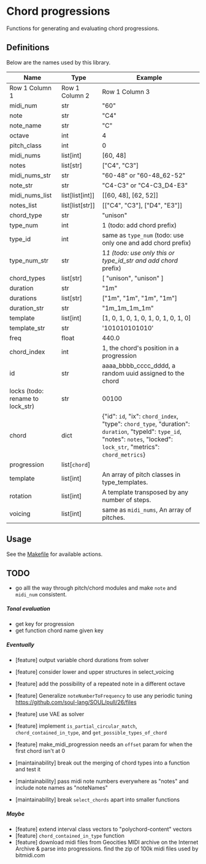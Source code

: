 # Chord progressions

Functions for generating and evaluating chord progressions.

## Definitions

Below are the names used by this library.

| Name                             | Type            | Example                                                                                                                                                                  |
| -------------------------------- | --------------- | ------------------------------------------------------------------------------------------------------------------------------------------------------------------------ |
| Row 1 Column 1                   | Row 1 Column 2  | Row 1 Column 3                                                                                                                                                           |
| midi_num                         | str             | "60"                                                                                                                                                                     |
| note                             | str             | "C4"                                                                                                                                                                     |
| note_name                        | str             | "C"                                                                                                                                                                      |
| octave                           | int             | 4                                                                                                                                                                        |
| pitch_class                      | int             | 0                                                                                                                                                                        |
| midi_nums                        | list[int]       | [60, 48]                                                                                                                                                                 |
| notes                            | list[str]       | ["C4", "C3"]                                                                                                                                                             |
| midi_nums_str                    | str             | "60-48" or "60-48_62-52"                                                                                                                                                 |
| note_str                         | str             | "C4-C3" or "C4-C3_D4-E3"                                                                                                                                                 |
| midi_nums_list                   | list[list[int]] | [[60, 48], [62, 52]]                                                                                                                                                     |
| notes_list                       | list[list[str]] | [["C4", "C3"], ["D4", "E3"]]                                                                                                                                             |
| chord_type                       | str             | "unison"                                                                                                                                                                 |
| type_num                         | int             | 1 (todo: add chord prefix)                                                                                                                                               |
| type_id                          | int             | same as `type_num` (todo: use only one and add chord prefix)                                                                                                             |
| type_num_str                     | str             | 1*1 (todo: use only this or type_id_str and add chord* prefix)                                                                                                           |
| chord_types                      | list[str]       | [ "unison", "unison" ]                                                                                                                                                   |
| duration                         | str             | "1m"                                                                                                                                                                     |
| durations                        | list[str]       | ["1m", "1m", "1m", "1m"]                                                                                                                                                 |
| duration_str                     | str             | "1m_1m_1m_1m"                                                                                                                                                            |
| template                         | list[int]       | [1, 0, 1, 0, 1, 0, 1, 0, 1, 0, 1, 0]                                                                                                                                     |
| template_str                     | str             | '101010101010'                                                                                                                                                           |
| freq                             | float           | 440.0                                                                                                                                                                    |
| chord_index                      | int             | 1, the chord's position in a progression                                                                                                                                 |
| id                               | str             | aaaa_bbbb_cccc_dddd, a random uuid assigned to the chord                                                                                                                 |
| locks (todo: rename to lock_str) | str             | 00100                                                                                                                                                                    |
| chord                            | dict            | {"id": `id`, "ix": `chord_index`, "type": `chord_type`, "duration": `duration`, "typeId": `type_id`, "notes": `notes`, "locked": `lock_str`, "metrics": `chord_metrics`} |
| progression                      | list[`chord`]   |
| template                         | list[int]       | An array of pitch classes in type_templates.                                                                                                                             |
| rotation                         | list[int]       | A template transposed by any number of steps.                                                                                                                            |
| voicing                          | list[int]       | same as `midi_nums`, An array of pitches.                                                                                                                                |

## Usage

See the [Makefile](Makefile) for available actions.

## TODO

-   go alll the way through pitch/chord modules and make `note` and `midi_num` consistent.

##### Tonal evaluation

-   get key for progression
-   get function chord name given key

##### Eventually

-   [feature] output variable chord durations from solver
-   [feature] consider lower and upper structures in select_voicing
-   [feature] add the possibility of a repeated note in a different octave
-   [feature] Generalize `noteNumberToFrequency` to use any periodic tuning https://github.com/soul-lang/SOUL/pull/26/files
-   [feature] use VAE as solver
-   [feature] implement `is_partial_circular_match`, `chord_contained_in_type`, and `get_possible_types_of_chord`
-   [feature] make_midi_progression needs an `offset` param for when the first chord isn't at 0

-   [maintainability] break out the merging of chord types into a function and test it
-   [maintainability] pass midi note numbers everywhere as "notes" and include note names as "noteNames"
-   [maintainability] break `select_chords` apart into smaller functions

##### Maybe

-   [feature] extend interval class vectors to "polychord-content" vectors
-   [feature] `chord_contained_in_type` function
-   [feature] download midi files from Geocities MIDI archive on the Internet Archive & parse into progressions. find the zip of 100k midi files used by bitmidi.com
